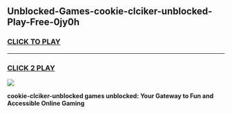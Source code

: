
## Unblocked-Games-cookie-clciker-unblocked-Play-Free-0jy0h
<h3>
<a href="https://premium76.site?title=cookie-clciker-unblocked&ref=23A">CLICK TO PLAY</a></h3>
<hr>

<h3>
<a href="https://premium76.site?title=cookie-clciker-unblocked&ref=23A">CLICK 2 PLAY</a>
  
</h3>

<a href="https://premium76.site?title=cookie-clciker-unblocked&ref=23A"><img src="https://clearcache.store/games.png"></a>


**cookie-clciker-unblocked games unblocked: Your Gateway to Fun and Accessible Online Gaming**
